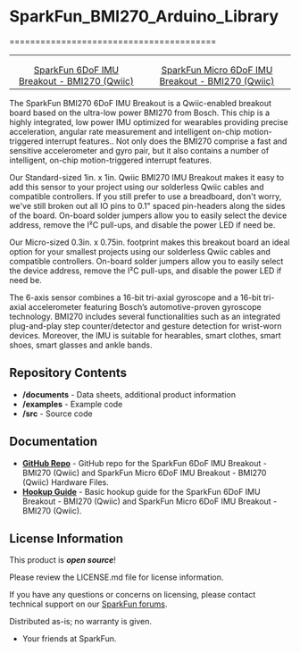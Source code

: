 # SparkFun_BMI270_Arduino_Library
========================================


<table class="table table-hover table-striped table-bordered">
    <tr>
        <th class="text-center"> 
        </th>
        <th class="text-center">
        </th>
    </tr>
    <tr align="center">
        <td><a href="https://www.sparkfun.com/products/22397"><img src="https://cdn.sparkfun.com/assets/parts/2/2/4/2/9/22397_1_1.jpg" alt=""></a></td>
        <td><a href="https://www.sparkfun.com/products/22398"><img src="https://cdn.sparkfun.com/assets/parts/2/2/4/3/0/22398_1_1.jpg" alt=""></a></td>
    </tr>
    <tr align="center">
        <td><a href="https://www.sparkfun.com/products/22397">SparkFun 6DoF IMU Breakout - BMI270 (Qwiic)</a></td>
        <td><a href="https://www.sparkfun.com/products/22398">SparkFun Micro 6DoF IMU Breakout - BMI270 (Qwiic)</a></td>
    </tr>
</table>

The SparkFun BMI270 6DoF IMU Breakout is a Qwiic-enabled breakout board based on the ultra-low power BMI270 from Bosch. This chip is a highly integrated, low power IMU optimized for wearables providing precise acceleration, angular rate measurement and intelligent on-chip motion-triggered interrupt features.. Not only does the BMI270 comprise a fast and sensitive accelerometer and gyro pair, but it also contains a number of intelligent, on-chip motion-triggered interrupt features.  

Our Standard-sized 1in. x 1in. Qwiic BMI270 IMU Breakout makes it easy to add this sensor to your project using our solderless Qwiic cables and compatible controllers. If you still prefer to use a breadboard, don't worry, we've still broken out all IO pins to 0.1" spaced pin-headers along the sides of the board. On-board solder jumpers allow you to easily select the device address, remove the I²C pull-ups, and disable the power LED if need be. 

Our Micro-sized 0.3in. x 0.75in. footprint makes this breakout board an ideal option for your smallest projects using our solderless Qwiic cables and compatible controllers. On-board solder jumpers allow you to easily select the device address, remove the I²C pull-ups, and disable the power LED if need be. 

The 6-axis sensor combines a 16-bit tri-axial gyroscope and a 16-bit tri-axial accelerometer featuring Bosch’s automotive-proven gyroscope technology. BMI270 includes several functionalities such as an integrated plug-and-play step counter/detector and gesture detection for wrist-worn devices. Moreover, the IMU is suitable for hearables, smart clothes, smart shoes, smart glasses and ankle bands.

Repository Contents
-------------------

* **/documents** - Data sheets, additional product information
* **/examples** - Example code 
* **/src** - Source code

Documentation
--------------
* **[GitHub Repo](https://github.com/sparkfun/SparkFun_Qwiic_6DoF_BMI270)** - GitHub repo for the SparkFun 6DoF IMU Breakout - BMI270 (Qwiic) and SparkFun Micro 6DoF IMU Breakout - BMI270 (Qwiic) Hardware Files. 
* **[Hookup Guide](http://docs.sparkfun.com/SparkFun_Qwiic_6DoF_BMI270/)** - Basic hookup guide for the SparkFun 6DoF IMU Breakout - BMI270 (Qwiic) and SparkFun Micro 6DoF IMU Breakout - BMI270 (Qwiic). 

License Information
-------------------

This product is _**open source**_! 

Please review the LICENSE.md file for license information. 

If you have any questions or concerns on licensing, please contact technical support on our [SparkFun forums](https://forum.sparkfun.com/viewforum.php?f=152).

Distributed as-is; no warranty is given.

- Your friends at SparkFun.

_<COLLABORATION CREDIT>_
